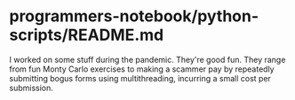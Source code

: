 # programmers-notebook/python-scripts/README.md

I worked on some stuff during the pandemic. They're good fun. They range from fun Monty Carlo exercises to making a scammer pay by repeatedly submitting bogus forms using multithreading, incurring a small cost per submission.
